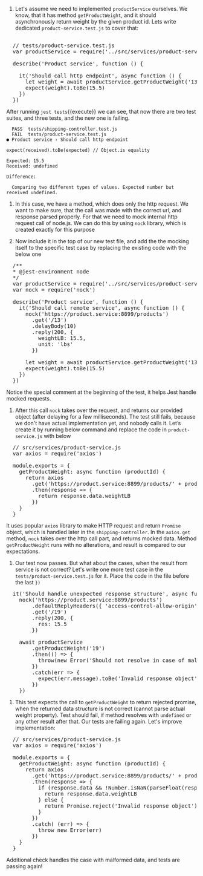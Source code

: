 
1. Let's assume we need to implemented `productService` ourselves. We know, that it has method `getProductWeight`, and it should asynchronously return weight by the given product id. Lets write dedicated `product-service.test.js` to cover that:

<pre class="file hljs js" data-target="clipboard">

  // tests/product-service.test.js
  var productService = require('../src/services/product-service')

  describe('Product service', function () {

    it('Should call http endpoint', async function () {
      let weight = await productService.getProductWeight('13')
      expect(weight).toBe(15.5)
    })
  })
</pre>

After running `jest tests`{{execute}} we can see, that now there are two test suites, and three tests, and the new one is failing.

```text
  PASS  tests/shipping-controller.test.js
  FAIL  tests/product-service.test.js
● Product service › Should call http endpoint

expect(received).toBe(expected) // Object.is equality

Expected: 15.5
Received: undefined

Difference:

  Comparing two different types of values. Expected number but received undefined.
```

1. In this case, we have a method, which does only the http request. We want to make sure, that the call was made with the correct url, and response parsed properly. For that we need to mock internal http request call of node.js. We can do this by using `nock` library, which is created exactly for this purpose

1. Now include it in the top of our new test file, and add the the mocking itself to the specific test case by replacing the existing code with the below one

<pre class="file hljs js" data-target="clipboard">
  /**
  * @jest-environment node
  */
  var productService = require('../src/services/product-service')
  var nock = require('nock')

  describe('Product service', function () {
    it('Should call remote service', async function () {
      nock('https://product.service:8899/products')
        .get('/13')
        .delayBody(10)
        .reply(200, {
          weightLB: 15.5,
          unit: 'lbs'
        })

      let weight = await productService.getProductWeight('13')
      expect(weight).toBe(15.5)
    })
  })
</pre>

Notice the special comment at the beginning of the test, it helps Jest handle mocked requests.

1. After this call `nock` takes over the request, and returns our provided object (after delaying for a few milliseconds). The test still fails, because we don't have actual implementation yet, and nobody calls it. Let’s create it by running below command and replace the code in `product-service.js` with below

<pre class="file hljs js" data-target="clipboard">
  // src/services/product-service.js
  var axios = require('axios')

  module.exports = {
    getProductWeight: async function (productId) {
      return axios
        .get('https://product.service:8899/products/' + productId)
        .then(response => {
          return response.data.weightLB
        })
    }
  }
</pre>

It uses popular `axios` library to make HTTP request and return `Promise` object, which is handled later in the `shipping-controller`. In the `axios.get` method, `nock` takes over the http call part, and returns mocked data. Method `getProductWeight` runs with no alterations, and result is compared to our expectations.

1. Our test now passes. But what about the cases, when the result from service is not correct? Let's write one more test case in the `tests/product-service.test.js` for it. Place the code in the file before the last `})`

<pre class="file hljs js" data-target="clipboard">
  it('Should handle unexpected response structure', async function () {
    nock('https://product.service:8899/products')
        .defaultReplyHeaders({ 'access-control-allow-origin': '*' })
        .get('/19')
        .reply(200, {
          res: 15.5
        })

    await productService
        .getProductWeight('19')
        .then(() => {
          throw(new Error('Should not resolve in case of malformed data'))
        })
        .catch(err => {
          expect(err.message).toBe('Invalid response object')
        })
    })
</pre>

1. This test expects the call to `getProductWeight` to return rejected promise, when the returned data structure is not correct (cannot parse actual weight property). Test should fail, if method resolves with `undefined` or any other result after that. Our tests are failing again. Let's improve implementation:

<pre class="file hljs js" data-target="clipboard">
  // src/services/product-service.js
  var axios = require('axios')

  module.exports = {
    getProductWeight: async function (productId) {
      return axios
        .get('https://product.service:8899/products/' + productId)
        .then(response => {
          if (response.data && !Number.isNaN(parseFloat(response.data.weightLB))) {
            return response.data.weightLB
          } else {
            return Promise.reject('Invalid response object')
          }
        })
        .catch( (err) => {
          throw new Error(err)
        })
    }
  }
</pre>

Additional check handles the case with malformed data, and tests are passing again!
